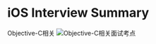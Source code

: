 # iOS Interview Summary

Objective-C相关
![Objective-C相关面试考点](https://github.com/mickychiang/iOSInterviewMemo/raw/develop/Algorithm/images/Sum_Objective-C.png)